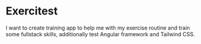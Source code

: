 <h1>Exercitest</h1>

I want to create training app to help me with my exercise routine and train some fullstack skills, additionally test Angular framework and Tailwind CSS.
